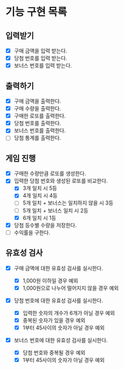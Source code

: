 # 기능 구현 목록

## 입력받기

- [x] 구매 금액을 입력 받는다.
- [x] 당첨 번호를 입력 받는다.
- [x] 보너스 번호를 입력 받는다.

## 출력하기

- [x] 구매 금액을 출력한다.
- [x] 구매 수량을 출력한다.
- [x] 구매한 로또를 출력한다.
- [x] 당첨 번호를 출력한다.
- [x] 보너스 번호를 출력한다.
- [ ] 당첨 통계를 출력한다.

## 게임 진행

- [x] 구매한 수량만큼 로또를 생성한다.
- [x] 입력한 당첨 번호와 생성된 로또를 비교한다.
  - [x] 3개 일치 시 5등
  - [x] 4개 일치 시 4등
  - [ ] 5개 일치 + 보너스는 일치하지 않을 시 3등
  - [ ] 5개 일치 + 보너스 일치 시 2등
  - [x] 6개 일치 시 1등
- [x] 당첨 등수별 수량을 저장한다.
- [ ] 수익률을 구한다.

## 유효성 검사

- [x] 구매 금액에 대한 유효성 검사를 실시한다.

  - [x] 1,000원 이하일 경우 예외
  - [x] 1,000원으로 나누어 떨어지지 않을 경우 예외

- [x] 당첨 번호에 대한 유효성 검사를 실시한다.

  - [x] 입력한 숫자의 개수가 6개가 아닐 경우 예외
  - [x] 중복된 숫자가 있을 경우 예외
  - [x] 1부터 45사이의 숫자가 아닐 경우 예외

- [x] 보너스 번호에 대한 유효성 검사를 실시한다.
  - [x] 당첨 번호와 중복될 경우 예외
  - [x] 1부터 45사이의 숫자가 아닐 경우 예외
